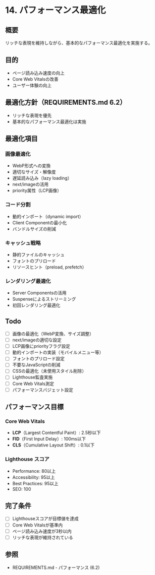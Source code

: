 # 14. パフォーマンス最適化

## 概要
リッチな表現を維持しながら、基本的なパフォーマンス最適化を実施する。

## 目的
- ページ読み込み速度の向上
- Core Web Vitalsの改善
- ユーザー体験の向上

## 最適化方針（REQUIREMENTS.md 6.2）
- リッチな表現を優先
- 基本的なパフォーマンス最適化は実施

## 最適化項目

### 画像最適化
- WebP形式への変換
- 適切なサイズ・解像度
- 遅延読み込み（lazy loading）
- next/imageの活用
- priority属性（LCP画像）

### コード分割
- 動的インポート（dynamic import）
- Client Componentの最小化
- バンドルサイズの削減

### キャッシュ戦略
- 静的ファイルのキャッシュ
- フォントのプリロード
- リソースヒント（preload, prefetch）

### レンダリング最適化
- Server Componentsの活用
- Suspenseによるストリーミング
- 初回レンダリング最適化

## Todo

- [ ] 画像の最適化（WebP変換、サイズ調整）
- [ ] next/imageの適切な設定
- [ ] LCP画像にpriorityフラグ設定
- [ ] 動的インポートの実装（モバイルメニュー等）
- [ ] フォントのプリロード設定
- [ ] 不要なJavaScriptの削減
- [ ] CSSの最適化（未使用スタイル削除）
- [ ] Lighthouse監査実施
- [ ] Core Web Vitals測定
- [ ] パフォーマンスバジェット設定

## パフォーマンス目標

### Core Web Vitals
- **LCP**（Largest Contentful Paint）: 2.5秒以下
- **FID**（First Input Delay）: 100ms以下
- **CLS**（Cumulative Layout Shift）: 0.1以下

### Lighthouse スコア
- Performance: 80以上
- Accessibility: 95以上
- Best Practices: 95以上
- SEO: 100

## 完了条件

- [ ] Lighthouseスコアが目標値を達成
- [ ] Core Web Vitalsが基準内
- [ ] ページ読み込み速度が3秒以内
- [ ] リッチな表現が維持されている

## 参照
- REQUIREMENTS.md - パフォーマンス (6.2)
